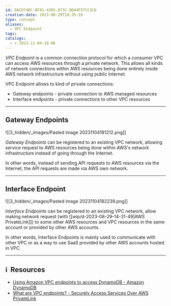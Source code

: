 ```yaml
---
id: DACD74DC-BF81-43D5-873C-9D44F57CC3C6
creation-date: 2023-08-29T14:35:19
type: concept
aliases:
  - VPC Endpoint
tags: 
catalogs:
  - c-2023-11-04-18-06
---
```


*VPC Endpoint* is a common connection protocol for which a consumer VPC can access AWS resources through a private network. This allows all kinds of network connections within AWS resources being done entirely inside AWS network infrastructure without using public Internet. 

VPC Endpoint allows to kind of private connections: 
- Gateway endpoints - private connection to AWS managed resources
- Interface endpoints - private connections to other VPC resources

---
## Gateway Endpoints

![[3_hidden/_images/Pasted image 20231104181212.png]]

*Gateway Endpoints* can be registered to an existing VPC network, allowing service request to AWS resources being done within AWS's network infrastructure instead of going through the Internet. 

In other words, instead of sending API requests to AWS resources via the Internet, the API requests are made via AWS own network. 

---
## Interface Endpoint

![[3_hidden/_images/Pasted image 20231104182239.png]]

*Interface Endpoints* can be registered to an existing VPC network, allow making network request (with [[wip/d-2023-08-29-14-31-49|AWS PrivateLink]]) to some other AWS resources and VPC resources in the same account or provided by other AWS accounts. 

In other words, Interface Endpoints is mainly used to communicate with other VPC or as a way to use SaaS provided by other AWS accounts hosted in VPC. 

---
## ℹ️  Resources
- [Using Amazon VPC endpoints to access DynamoDB - Amazon DynamoDB](https://docs.aws.amazon.com/amazondynamodb/latest/developerguide/vpc-endpoints-dynamodb.html)
- [What are VPC endpoints? - Securely Access Services Over AWS PrivateLink](https://docs.aws.amazon.com/whitepapers/latest/aws-privatelink/what-are-vpc-endpoints.html)